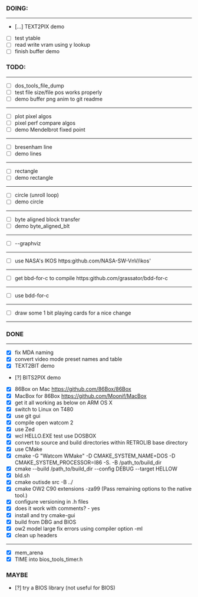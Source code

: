 ### DOING:
---
- [...] TEXT2PIX demo
- [ ] test ytable
- [ ] read write vram using y lookup
- [ ] finish buffer demo
### TODO:
---
- [ ] dos_tools_file_dump
- [ ] test file size/file pos works properly
- [ ] demo buffer png anim to git readme
---
- [ ] plot pixel algos
- [ ] pixel perf compare algos
- [ ] demo Mendelbrot fixed point
---
- [ ] bresenham line
- [ ] demo lines
---
- [ ] rectangle
- [ ] demo rectangle
---
- [ ] circle (unroll loop)
- [ ] demo circle
---
- [ ] byte aligned block transfer
- [ ] demo byte_aligned_blt

---
- [ ] --graphviz

---
- [ ] use NASA's IKOS https:github.com/NASA-SW-VnV/ikos'

---
- [ ] get bbd-for-c to compile https:github.com/grassator/bdd-for-c

---
- [ ] use bdd-for-c

---
- [ ] draw some 1 bit playing cards for a nice change

---
### DONE
---
- [x] fix MDA naming
- [X] convert video mode preset names and table
- [x] TEXT2BIT demo
- [?] BITS2PIX demo
- [x] 86Box on Mac https://github.com/86Box/86Box
- [x] MacBox for 86Box https://github.com/Moonif/MacBox
- [x] get it all working as below on ARM OS X
- [x] switch to Linux on T480
- [x] use git gui
- [x] compile open watcom 2
- [x] use Zed
- [x] wcl HELLO.EXE test use DOSBOX
- [x] convert to source and build directories within RETROLIB base directory
- [x] use CMake
- [x] cmake -G "Watcom WMake" -D CMAKE_SYSTEM_NAME=DOS -D CMAKE_SYSTEM_PROCESSOR=I86 -S. -B /path_to/build_dir
- [x] cmake --build /path_to/build_dir --config DEBUG --target HELLOW
- [x] bld.sh
- [x] cmake outisde src -B ../
- [x] cmake OW2 C90 extensions -za99 (Pass remaining options to the native tool.)
- [x] configure versioning in .h files
- [x] does it work with comments? - yes
- [x] install and try cmake-gui
- [x] build from DBG and BIOS
- [x] ow2 model large fix errors using compiler option -ml
- [x] clean up headers

---
- [x] mem_arena
- [x] TIME into bios_tools_timer.h

### MAYBE

- [?] try a BIOS library (not useful for BIOS)

